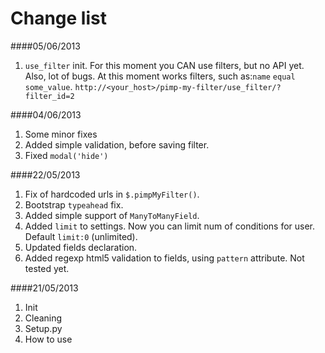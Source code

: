 Change list
===========
####05/06/2013
1. `use_filter` init. For this moment you CAN use filters, but no API yet. Also, lot of bugs. At this moment works filters, such as:`name` `equal` `some_value`. `http://<your_host>/pimp-my-filter/use_filter/?filter_id=2`

####04/06/2013
1. Some minor fixes
2. Added simple validation, before saving filter.
3. Fixed `modal('hide')`

####22/05/2013
1. Fix of hardcoded urls in `$.pimpMyFilter()`.
2. Bootstrap `typeahead` fix.
3. Added simple support of `ManyToManyField`.
4. Added `limit` to settings. Now you can limit num of conditions for user. Default `limit:0` (unlimited).
5. Updated fields declaration.
6. Added regexp html5 validation to fields, using `pattern` attribute. Not tested yet.

####21/05/2013
1. Init
2. Cleaning
3. Setup.py
4. How to use